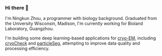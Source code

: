 ### Hi there 👋

I'm Ningkun Zhou, a programmer with biology background. Graduated from the University Wisconsin, Madison, I'm currently working for Bioland Laboratory, Guangzhou.

I'm building some deep learning-based applications for [cryo-EM](https://www.chemistryworld.com/news/explainer-what-is-cryo-electron-microscopy/3008091.article), including [cryoCheck](https://github.com/nzhou26/cryoCheck) and [particleSeg](https://github.com/nzhou26/particleSeg), attempting to improve data quality and processing efficiency. 
<!--
**nzhou26/nzhou26** is a ✨ _special_ ✨ repository because its `README.md` (this file) appears on your GitHub profile.

Here are some ideas to get you started:

- 🔭 I’m currently working on ...
- 🌱 I’m currently learning ...
- 👯 I’m looking to collaborate on ...
- 🤔 I’m looking for help with ...
- 💬 Ask me about ...
- 📫 How to reach me: ...
- 😄 Pronouns: ...
- ⚡ Fun fact: ...
-->
